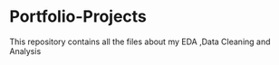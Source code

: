 # Portfolio-Projects
This repository contains all the files about my EDA ,Data Cleaning and Analysis
